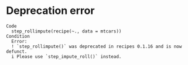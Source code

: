 # Deprecation error

    Code
      step_rollimpute(recipe(~., data = mtcars))
    Condition
      Error:
      ! `step_rollimpute()` was deprecated in recipes 0.1.16 and is now defunct.
      i Please use `step_impute_roll()` instead.

